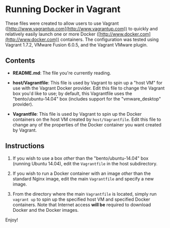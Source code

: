 # Running Docker in Vagrant

These files were created to allow users to use Vagrant ([http://www.vagrantup.com](http://www.vagrantup.com)) to quickly and relatively easily launch one or more Docker ([http://www.docker.com](http://www.docker.com)) containers. The configuration was tested using Vagrant 1.7.2, VMware Fusion 6.0.5, and the Vagrant VMware plugin.

## Contents

* **README.md**: The file you're currently reading.

* **host/Vagrantfile**: This file is used by Vagrant to spin up a "host VM" for use with the Vagrant Docker provider. Edit this file to change the Vagrant box you'd like to use; by default, this Vagrantfile uses the "bento/ubuntu-14.04" box (includes support for the "vmware_desktop" provider).

* **Vagrantfile**: This file is used by Vagrant to spin up the Docker containers on the host VM created by `host/Vagrantfile`. Edit this file to change any of the properties of the Docker container you want created by Vagrant.

## Instructions

1. If you wish to use a box _other_ than the "bento/ubuntu-14.04" box (running Ubuntu 14.04), edit the `Vagrantfile` in the host subdirectory.

2. If you wish to run a Docker container with an image _other_ than the standard Nginx image, edit the main `Vagrantfile` and specify a new image.

3. From the directory where the main `Vagrantfile` is located, simply run `vagrant up` to spin up the specified host VM and specified Docker containers. Note that Internet access **will be** required to download Docker and the Docker images.

Enjoy!
